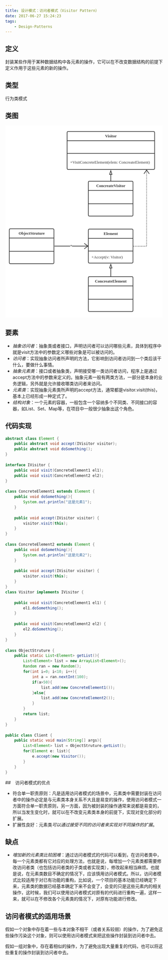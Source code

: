 ```yaml
---
title: 设计模式：访问者模式（Visitor Pattern）
date: 2017-06-27 15:24:23
tags:
    - Design-Patterns
---
```


## 定义
封装某些作用于某种数据结构中各元素的操作，它可以在不改变数据结构的前提下定义作用于这些元素的新的操作。

## 类型
行为类模式

## 类图
![Visitor Pattern](./VisitorPattern/VisitorPattern.png)

## 要素

* *抽象访问者*：抽象类或者接口，声明访问者可以访问哪些元素，具体到程序中就是visit方法中的参数定义哪些对象是可以被访问的。
* *访问者*：实现抽象访问者所声明的方法，它影响到访问者访问到一个类后该干什么，要做什么事情。
* *抽象元素类*：接口或者抽象类，声明接受哪一类访问者访问，程序上是通过accept方法中的参数来定义的。抽象元素一般有两类方法，一部分是本身的业务逻辑，另外就是允许接收哪类访问者来访问。
* *元素类*：实现抽象元素类所声明的accept方法，通常都是visitor.visit(this)，基本上已经形成一种定式了。
* *结构对象*：一个元素的容器，一般包含一个容纳多个不同类、不同接口的容器，如List、Set、Map等，在项目中一般很少抽象出这个角色。

## 代码实现

```java
abstract class Element {  
    public abstract void accept(IVisitor visitor);  
    public abstract void doSomething();  
}  

interface IVisitor {  
    public void visit(ConcreteElement1 el1);  
    public void visit(ConcreteElement2 el2);  
}  

class ConcreteElement1 extends Element {  
    public void doSomething(){  
        System.out.println("这是元素1");  
    }  

    public void accept(IVisitor visitor) {  
        visitor.visit(this);  
    }  
}  

class ConcreteElement2 extends Element {  
    public void doSomething(){  
        System.out.println("这是元素2");  
    }  

    public void accept(IVisitor visitor) {  
        visitor.visit(this);  
    }  
}  
class Visitor implements IVisitor {  

    public void visit(ConcreteElement1 el1) {  
        el1.doSomething();  
    }  

    public void visit(ConcreteElement2 el2) {  
        el2.doSomething();  
    }  
}  

class ObjectStruture {  
    public static List<Element> getList(){  
        List<Element> list = new ArrayList<Element>();  
        Random ran = new Random();  
        for(int i=0; i<10; i++){  
            int a = ran.nextInt(100);  
            if(a>50){  
                list.add(new ConcreteElement1());  
            }else{  
                list.add(new ConcreteElement2());  
            }  
        }  
        return list;  
    }  
}  

public class Client {  
    public static void main(String[] args){  
        List<Element> list = ObjectStruture.getList();  
        for(Element e: list){  
            e.accept(new Visitor());  
        }  
    }  
}  
```

##　访问者模式的优点

* 符合单一职责原则：凡是适用访问者模式的场景中，元素类中需要封装在访问者中的操作必定是与元素类本身关系不大且是易变的操作，使用访问者模式一方面符合单一职责原则，另一方面，因为被封装的操作通常来说都是易变的，所以当发生变化时，就可以在不改变元素类本身的前提下，实现对变化部分的扩展。
* 扩展性良好：元素类*可以通过接受不同的访问者来实现对不同操作的扩展*。

## 缺点

* *增加新的元素类比较困难*：通过访问者模式的代码可以看到，在访问者类中，每一个元素类都有它对应的处理方法，也就是说，每增加一个元素类都需要修改访问者类（也包括访问者类的子类或者实现类），修改起来相当麻烦。也就是说，在元素类数目不确定的情况下，应该慎用访问者模式。所以，访问者模式比较适用于对已有功能的重构，比如说，一个项目的基本功能已经确定下来，元素类的数据已经基本确定下来不会变了，会变的只是这些元素内的相关操作，这时候，我们可以使用访问者模式对原有的代码进行重构一遍，这样一来，就可以在不修改各个元素类的情况下，对原有功能进行修改。

## 访问者模式的适用场景

假如一个对象中存在着一些与本对象不相干（或者关系较弱）的操作，为了避免这些操作污染这个对象，则可以使用访问者模式来把这些操作封装到访问者中去。

假如一组对象中，存在着相似的操作，为了避免出现大量重复的代码，也可以将这些重复的操作封装到访问者中去。
